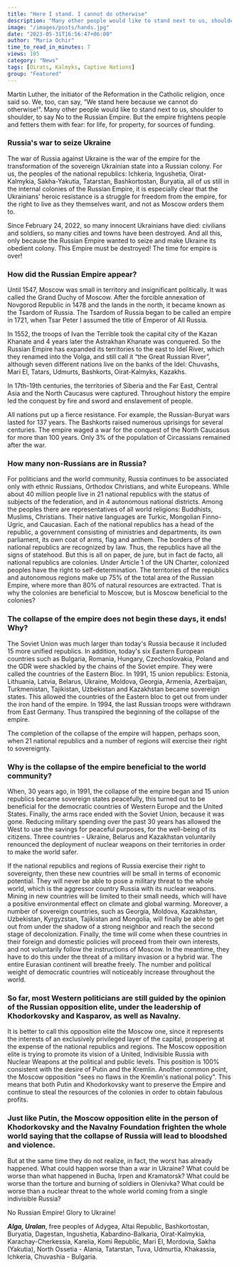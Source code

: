 ```yaml
---
title: "Here I stand. I cannot do otherwise"
description: "Many other people would like to stand next to us, shoulder to shoulder, to say No to the Russian Empire. But the empire frightens and fetters people with fear"
image: "/images/posts/hands.jpg"
date: "2023-05-31T16:56:47+06:00"
author: "Maria Ochir"
time_to_read_in_minutes: 7
views: 105
category: "News"
tags: [Oirats, Kalmyks, Captive Nations]
group: "Featured"
---
```

Martin Luther, the initiator of the Reformation in the Catholic religion, once said so. We, too, can say, “We stand here because we cannot do otherwise!”. Many other people would like to stand next to us, shoulder to shoulder, to say No to the Russian Empire. But the empire frightens people and fetters them with fear: for life, for property, for sources of funding.

###  Russia's war to seize Ukraine

The war of Russia against Ukraine is the war of the empire for the transformation of the sovereign Ukrainian state into a Russian colony. For us, the peoples of the national republics: Ichkeria, Ingushetia, Oirat-Kalmykia, Sakha-Yakutia, Tatarstan, Bashkortostan, Buryatia, all of us still in the internal colonies of the Russian Empire, it is especially clear that the Ukrainians’ heroic resistance is a struggle for freedom from the empire, for the right to live as they themselves want, and not as Moscow orders them to.

Since February 24, 2022, so many innocent Ukrainians have died: civilians and soldiers, so many cities and towns have been destroyed. And all this, only because the Russian Empire wanted to seize and make Ukraine its obedient colony. This Empire must be destroyed! The time for empire is over!

### How did the Russian Empire appear?

Until 1547, Moscow was small in territory and insignificant politically. It was called the Grand Duchy of Moscow. After the forcible annexation of Novgorod Republic in 1478 and the lands in the north, it became known as the Tsardom of Russia. The Tsardom of Russia began to be called an empire in 1721, when Tsar Peter I assumed the title of Emperor of All Russia.
  
In 1552, the troops of Ivan the Terrible took the capital city of the Kazan Khanate  and 4 years later the Astrakhan Khanate was conquered. So the Russian Empire has expanded its territories to the east to Idel River, which they renamed into the Volga, and still call it “the Great Russian River”, although seven different nations live on the banks of the Idel: Chuvashs, Mari El, Tatars, Udmurts, Bashkorts, Oirat-Kalmyks, Kazakhs.
 
In 17th-19th centuries, the territories of Siberia and the Far East, Central Asia and the North Caucasus were captured. Throughout history the empire led the conquest by fire and sword and enslavement of people.  

All nations put up a fierce resistance. For example, the Russian-Buryat wars lasted for 137 years. The Bashkorts raised numerous uprisings for several centuries. The empire waged a war for the conquest of the North Caucasus for more than 100 years. Only 3% of the population of Circassians remained after the war.

### How many non-Russians are in Russia?

For politicians and the world community, Russia continues to be associated only with ethnic Russians, Orthodox Christians, and white Europeans. While about 40 million people live in 21 national republics with the status of subjects of the federation, and in 4 autonomous national districts. Among the peoples there are representatives of all world religions: Buddhists, Muslims, Christians. Their native languages are Turkic, Mongolian Finno-Ugric, and Caucasian. Each of the national republics has a head of the republic, a government consisting of ministries and departments, its own parliament, its own coat of arms, flag and anthem. The borders of the national republics are recognized by law. Thus, the republics have all the signs of statehood. But this is all on paper, de jure, but in fact de facto, all national republics are colonies. Under Article 1 of the UN Charter, colonized peoples have the right to self-determination.
The territories of the republics and autonomous regions make up 75% of the total area of the Russian Empire, where more than 80% of natural resources are extracted. That is why the colonies are beneficial to Moscow, but is Moscow beneficial to the colonies?

### The collapse of the empire does not begin these days, it ends! Why?

The Soviet Union was much larger than today's Russia because it included 15 more unified republics. In addition, today's six Eastern European countries such as Bulgaria, Romania, Hungary, Czechoslovakia, Poland and the GDR were shackled by the chains of the Soviet empire. They were called the countries of the Eastern Bloc. In 1991, 15 union republics: Estonia, Lithuania, Latvia, Belarus, Ukraine, Moldova, Georgia, Armenia, Azerbaijan, Turkmenistan, Tajikistan, Uzbekistan and Kazakhstan became sovereign states. This allowed the countries of the Eastern bloc to get out from under the iron hand of the empire. In 1994, the last Russian troops were withdrawn from East Germany. Thus transpired the beginning of the collapse of the empire.

The completion of the collapse of the empire will happen, perhaps soon, when 21 national republics and a number of regions will exercise their right to sovereignty.

### Why is the collapse of the empire beneficial to the world community?

When, 30 years ago, in 1991, the collapse of the empire began and 15 union republics became sovereign states peacefully, this turned out to be beneficial for the democratic countries of Western Europe and the United States. Finally,  the arms race ended with the Soviet Union, because it was gone. Reducing military spending over the past 30 years has allowed the West to use the savings for peaceful purposes, for the well-being of its citizens. Three countries - Ukraine, Belarus and Kazakhstan voluntarily renounced the deployment of nuclear weapons on their territories in order to make the world safer.

If the national republics and regions of Russia exercise their right to sovereignty, then these new countries will be small in terms of economic potential. They will never be able to pose a military threat to the whole world, which is the aggressor country Russia with its nuclear weapons. Mining in new countries will be limited to their small needs, which will have a positive environmental effect on climate and global warming. Moreover, a number of sovereign countries, such as Georgia, Moldova, Kazakhstan, Uzbekistan, Kyrgyzstan, Tajikistan and Mongolia, will finally be able to get out from under  the shadow of a strong neighbor and reach the second stage of decolonization. Finally, the time will come when these countries in their foreign and domestic policies will proceed from their own interests, and not voluntarily follow the instructions of Moscow. In the meantime, they have to do this under the threat of a military invasion or a hybrid war. The entire Eurasian continent will breathe freely. The number and political weight of democratic countries will noticeably increase throughout the world.

### So far, most Western politicians are still guided by the opinion of the Russian opposition elite, under the leadership of Khodorkovsky and Kasparov, as well as Navalny.

It is better to call this opposition elite the Moscow one, since it represents the interests of an exclusively privileged layer of the capital, prospering at the expense of the national republics and regions. The Moscow opposition elite is trying to promote its vision of a United, Indivisible Russia with Nuclear Weapons at the political and public levels. This position is 100% consistent with the desire of Putin and the Kremlin. Another common point, the Moscow opposition "sees no flaws in the Kremlin's national policy". This means that both Putin and Khodorkovsky want to preserve the Empire and continue to steal the resources of the colonies in order to obtain fabulous profits.

### Just like Putin, the Moscow opposition elite in the person of Khodorkovsky and the Navalny Foundation frighten the whole world saying that the collapse of Russia will lead to bloodshed and violence.

But at the same time they do not realize, in fact, the worst has already happened. What could happen worse than a war in Ukraine? What could be worse than what happened in Bucha, Irpen and Kramatorsk? What could be worse than the torture and burning of soldiers in Olenivka? What could be worse than a nuclear threat to the whole world coming from a single indivisible Russia?

No Russian Empire! Glory to Ukraine!

***Alga, Uralan***, free peoples of Adygea, Altai Republic, Bashkortostan, Buryatia, Dagestan, Ingushetia, Kabardino-Balkaria, Oirat-Kalmykia, Karachay-Cherkessia, Karelia, Komi Republic, Mari El, Mordovia, Sakha (Yakutia), North Ossetia - Alania, Tatarstan, Tuva, Udmurtia, Khakassia, Ichkeria, Chuvashia - Bulgaria.